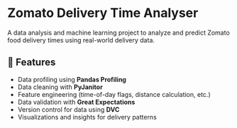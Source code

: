 # Zomato Delivery Time Analyser

A data analysis and machine learning project to analyze and predict Zomato food delivery times using real-world delivery data.

## 📌 Features
- Data profiling using **Pandas Profiling**
- Data cleaning with **PyJanitor**
- Feature engineering (time-of-day flags, distance calculation, etc.)
- Data validation with **Great Expectations**
- Version control for data using **DVC**
- Visualizations and insights for delivery patterns
